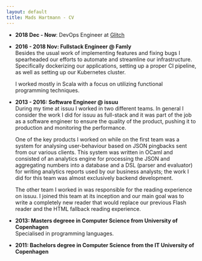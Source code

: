 ```yaml
---
layout: default
title: Mads Hartmann - CV
---
```


- **2018 Dec - Now**: DevOps Engineer at [Glitch]

- **2016 - 2018 Nov: Fullstack Engineer @ Famly** <br/>
  Besides the usual work of implementing features and fixing bugs I spearheaded
  our efforts to automate and streamline our infrastructure. Specifically
  dockerizing our applications, setting up a proper CI pipeline, as well as
  setting up our Kubernetes cluster.

  I worked mostly in Scala with a focus on utilizing functional programming
  techniques.

- **2013 - 2016: Software Engineer @ issuu** <br/>
  During my time at issuu I worked in two different teams. In general I
  consider the work I did for issuu as full-stack and it was part of the job
  as a software engineer to ensure the quality of the product, pushing it to
  production and monitoring the performance.

  One of the key products I worked on while on the first team was a system for
  analysing user-behaviour based on JSON pingbacks sent from our various
  clients. This system was written in OCaml and consisted of an analytics engine
  for processing the JSON and aggregating numbers into a database and a DSL
  (parser and evaluator) for writing analytics reports used by our business
  analysts; the work I did for this team was almost exclusively backend
  development.

  The other team I worked in was responsible for the reading experience on
  issuu. I joined this team at its inception and our main goal was to write a
  completely new reader that would replace our previous Flash reader and the
  HTML fallback reading experience.

- **2013: Masters degreee in Computer Science from University of Copenhagen** <br />
  Specialised in programming languages.

- **2011: Bachelors degree in Computer Science from the IT University of Copenhagen**

[Glitch]: https://glitch.com
